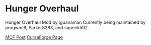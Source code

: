 Hunger Overhaul
===============

Hunger Overhaul Mod by iguanaman
Currently being maintained by progwml6, Parker8283, and squeek502.

[MCF Post](http://www.minecraftforum.net/forums/mapping-and-modding/minecraft-mods/2222904-1-7-10-hunger-overhaul)
[CurseForge Page](http://minecraft.curseforge.com/mc-mods/224476-hunger-overhaul)
